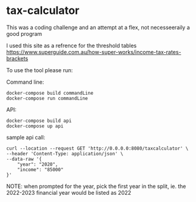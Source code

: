# tax-calculator

This was a coding challenge and an attempt at a flex, not necesseeraily a good program

I used this site as a refrence for the threshold tables https://www.superguide.com.au/how-super-works/income-tax-rates-brackets

To use the tool please run:

Command line:

```
docker-compose build commandLine
docker-compose run commandLine
```

API:

```
docker-compose build api
docker-compose up api
```

sample api call:

```
curl --location --request GET 'http://0.0.0.0:8080/taxcalculator' \
--header 'Content-Type: application/json' \
--data-raw '{
    "year": "2020",
    "income": "85000"
}'
```

NOTE: when prompted for the year, pick the first year in the split, ie. the 2022-2023 financial year would be listed as 2022

